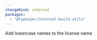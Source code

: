 ```yaml
---
changeKind: internal
packages:
  - "@typespec/internal-build-utils"
---
```


Add lowercase names to the license name